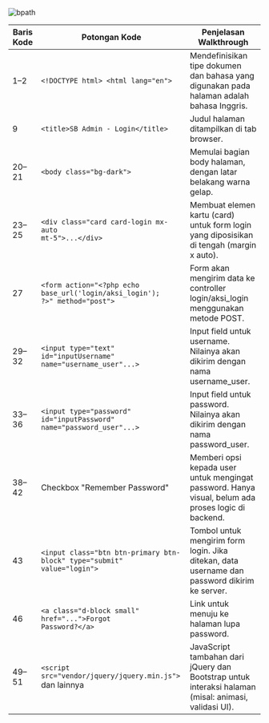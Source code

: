 ![bpath](./codinglogin)  


| Baris Kode | Potongan Kode                                                                                         | Penjelasan Walkthrough                                                                                   |
|------------|--------------------------------------------------------------------------------------------------------|-----------------------------------------------------------------------------------------------------------|
| 1–2        | <code>&lt;!DOCTYPE html&gt; &lt;html lang="en"&gt;</code>                                              | Mendefinisikan tipe dokumen dan bahasa yang digunakan pada halaman adalah bahasa Inggris.                |
| 9          | <code>&lt;title&gt;SB Admin - Login&lt;/title&gt;</code>                                               | Judul halaman ditampilkan di tab browser.                                                                |
| 20–21      | <code>&lt;body class="bg-dark"&gt;</code>                                                              | Memulai bagian body halaman, dengan latar belakang warna gelap.                                          |
| 23–25      | <code>&lt;div class="card card-login mx-auto mt-5"&gt;...&lt;/div&gt;</code>                           | Membuat elemen kartu (card) untuk form login yang diposisikan di tengah (margin x auto).                 |
| 27         | <code>&lt;form action="&lt;?php echo base_url('login/aksi_login'); ?&gt;" method="post"&gt;</code>     | Form akan mengirim data ke controller login/aksi_login menggunakan metode POST.                          |
| 29–32      | <code>&lt;input type="text" id="inputUsername" name="username_user"...&gt;</code>                      | Input field untuk username. Nilainya akan dikirim dengan nama username_user.                             |
| 33–36      | <code>&lt;input type="password" id="inputPassword" name="password_user"...&gt;</code>                  | Input field untuk password. Nilainya akan dikirim dengan nama password_user.                             |
| 38–42      | Checkbox "Remember Password"                                                                            | Memberi opsi kepada user untuk mengingat password. Hanya visual, belum ada proses logic di backend.      |
| 43         | <code>&lt;input class="btn btn-primary btn-block" type="submit" value="login"&gt;</code>               | Tombol untuk mengirim form login. Jika ditekan, data username dan password dikirim ke server.            |
| 46         | <code>&lt;a class="d-block small" href="..."&gt;Forgot Password?&lt;/a&gt;</code>                      | Link untuk menuju ke halaman lupa password.                                                              |
| 49–51      | <code>&lt;script src="vendor/jquery/jquery.min.js"&gt;</code> dan lainnya                              | JavaScript tambahan dari jQuery dan Bootstrap untuk interaksi halaman (misal: animasi, validasi UI).     |

